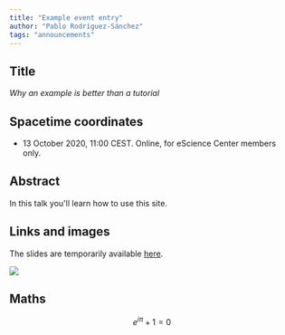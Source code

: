 ```yaml
---
title: "Example event entry"
author: "Pablo Rodríguez-Sánchez"
tags: "announcements"
---
```


## Title
_Why an example is better than a tutorial_

## Spacetime coordinates
* 13 October 2020, 11:00 CEST. Online, for eScience Center members only.

##  Abstract

In this talk you'll learn how to use this site.

## Links and images

The slides are temporarily available [here](https://www.dropbox.com/s/18dmbov56d5vfm2/Complex%20numbers.pptx?dl=0).

![](/analytics/assets/img/2020/wing.gif)

## Maths

<!-- Include this script to render mathjax -->
<script src='https://cdnjs.cloudflare.com/ajax/libs/mathjax/2.7.5/MathJax.js?config=TeX-MML-AM_CHTML' async></script>

$$
e^{i \pi} + 1 = 0
$$
